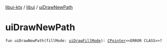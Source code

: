 [libui-ktx](../index.md) / [libui](index.md) / [uiDrawNewPath](./ui-draw-new-path.md)

# uiDrawNewPath

`fun uiDrawNewPath(fillMode: `[`uiDrawFillMode`](ui-draw-fill-mode.md)`): `[`CPointer`](../kotlinx.cinterop/-c-pointer/index.md)`<<ERROR CLASS>>?`